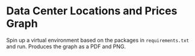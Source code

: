 # Data Center Locations and Prices Graph

Spin up a virtual environment based on the packages in `requirements.txt` and run. Produces the graph as a PDF and PNG.